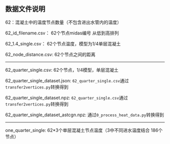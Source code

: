 ## 数据文件说明

62：混凝土中的温度节点数量（不包含进出水管内的温度）

62_id_filename.csv： 62个节点midas编号 从低到高排列

62_1.4_single.csv： 62个节点温度，模型为1/4单层混凝土

62_node_distance.csv: 62个节点之间的距离

---

62_quarter_single.csv: 62个节点，1/4模型，单层混凝土

62_quarter_single_dataset.json: `62_quarter_single.csv`通过`transfer2vertices.py`转换得到

62_quarter_single_dataset.npz: `62_quarter_single.csv`通过`transfer2vertices.py`转换得到

62_quarter_single_dataset_astcgn.npz: 通过`0_process_heat_data.py`转换得到

---

one_quarter_single: 62*3个单层混凝土节点温度（3中不同进水温度结合 186个节点）